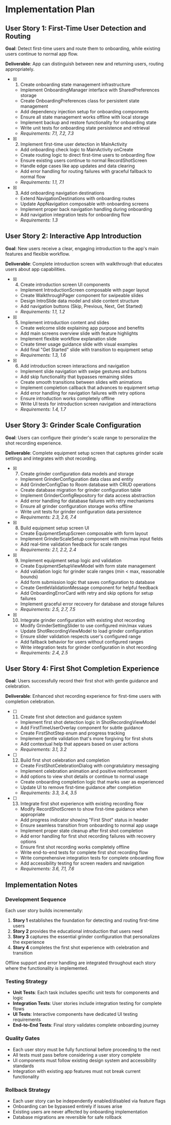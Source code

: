 # Implementation Plan

## User Story 1: First-Time User Detection and Routing

**Goal**: Detect first-time users and route them to onboarding, while existing users continue to normal app flow.

**Deliverable**: App can distinguish between new and returning users, routing appropriately.

- [x] 1. Create onboarding state management infrastructure
  - Implement OnboardingManager interface with SharedPreferences storage
  - Create OnboardingPreferences class for persistent state management
  - Add dependency injection setup for onboarding components
  - Ensure all state management works offline with local storage
  - Implement backup and restore functionality for onboarding state
  - Write unit tests for onboarding state persistence and retrieval
  - _Requirements: 7.1, 7.2, 7.3_

- [x] 2. Implement first-time user detection in MainActivity
  - Add onboarding check logic to MainActivity onCreate
  - Create routing logic to direct first-time users to onboarding flow
  - Ensure existing users continue to normal RecordShotScreen
  - Handle edge cases like app updates and data clearing
  - Add error handling for routing failures with graceful fallback to normal flow
  - _Requirements: 1.1, 7.1_

- [x] 3. Add onboarding navigation destinations
  - Extend NavigationDestinations with onboarding routes
  - Update AppNavigation composable with onboarding screens
  - Implement proper back navigation handling during onboarding
  - Add navigation integration tests for onboarding flow
  - _Requirements: 1.3_

## User Story 2: Interactive App Introduction

**Goal**: New users receive a clear, engaging introduction to the app's main features and flexible workflow.

**Deliverable**: Complete introduction screen with walkthrough that educates users about app capabilities.

- [x] 4. Create introduction screen UI components
  - Implement IntroductionScreen composable with pager layout
  - Create WalkthroughPager component for swipeable slides
  - Design IntroSlide data model and slide content structure
  - Add navigation buttons (Skip, Previous, Next, Get Started)
  - _Requirements: 1.1, 1.2_

- [x] 5. Implement introduction content and slides
  - Create welcome slide explaining app purpose and benefits
  - Add main screens overview slide with feature highlights
  - Implement flexible workflow explanation slide
  - Create timer usage guidance slide with visual examples
  - Add final "Get Started" slide with transition to equipment setup
  - _Requirements: 1.3, 1.6_

- [x] 6. Add introduction screen interactions and navigation
  - Implement slide navigation with swipe gestures and buttons
  - Add skip functionality that bypasses remaining slides
  - Create smooth transitions between slides with animations
  - Implement completion callback that advances to equipment setup
  - Add error handling for navigation failures with retry options
  - Ensure introduction works completely offline
  - Write UI tests for introduction screen navigation and interactions
  - _Requirements: 1.4, 1.7_

## User Story 3: Grinder Scale Configuration

**Goal**: Users can configure their grinder's scale range to personalize the shot recording experience.

**Deliverable**: Complete equipment setup screen that captures grinder scale settings and integrates with shot recording.

- [x] 7. Create grinder configuration data models and storage
  - Implement GrinderConfiguration data class and entity
  - Add GrinderConfigDao to Room database with CRUD operations
  - Create database migration for grinder configuration table
  - Implement GrinderConfigRepository for data access abstraction
  - Add error handling for database failures with retry mechanisms
  - Ensure all grinder configuration storage works offline
  - Write unit tests for grinder configuration data persistence
  - _Requirements: 2.3, 2.6, 7.4_

- [x] 8. Build equipment setup screen UI
  - Create EquipmentSetupScreen composable with form layout
  - Implement GrinderScaleSetup component with min/max input fields
  - Add real-time validation feedback for scale ranges
  - _Requirements: 2.1, 2.2, 2.4_

- [x] 9. Implement equipment setup logic and validation
  - Create EquipmentSetupViewModel with form state management
  - Add validation logic for grinder scale ranges (min < max, reasonable bounds)
  - Add form submission logic that saves configuration to database
  - Create GentleValidationMessage component for helpful feedback
  - Add OnboardingErrorCard with retry and skip options for setup failures
  - Implement graceful error recovery for database and storage failures
  - _Requirements: 2.5, 2.7, 7.5_

- [x] 10. Integrate grinder configuration with existing shot recording
  - Modify GrinderSettingSlider to use configured min/max values
  - Update ShotRecordingViewModel to load grinder configuration
  - Ensure slider validation respects user's configured range
  - Add fallback behavior for users without configured ranges
  - Write integration tests for grinder configuration in shot recording
  - _Requirements: 2.4, 2.5_

## User Story 4: First Shot Completion Experience

**Goal**: Users successfully record their first shot with gentle guidance and celebration.

**Deliverable**: Enhanced shot recording experience for first-time users with completion celebration.

- [ ] 11. Create first shot detection and guidance system
  - Implement first shot detection logic in ShotRecordingViewModel
  - Add FirstTimeUserOverlay component for subtle guidance
  - Create FirstShotStep enum and progress tracking
  - Implement gentle validation that's more forgiving for first shots
  - Add contextual help that appears based on user actions
  - _Requirements: 3.1, 3.2_

- [ ] 12. Build first shot celebration and completion
  - Create FirstShotCelebrationDialog with congratulatory messaging
  - Implement celebration animation and positive reinforcement
  - Add options to view shot details or continue to normal usage
  - Create onboarding completion logic that marks user as experienced
  - Update UI to remove first-time guidance after completion
  - _Requirements: 3.3, 3.4, 3.5_

- [ ] 13. Integrate first shot experience with existing recording flow
  - Modify RecordShotScreen to show first-time guidance when appropriate
  - Add progress indicator showing "First Shot" status in header
  - Ensure seamless transition from onboarding to normal app usage
  - Implement proper state cleanup after first shot completion
  - Add error handling for first shot recording failures with recovery options
  - Ensure first shot recording works completely offline
  - Write end-to-end tests for complete first shot recording flow
  - Write comprehensive integration tests for complete onboarding flow
  - Add accessibility testing for screen readers and navigation
  - _Requirements: 3.6, 7.1, 7.6_

## Implementation Notes

### Development Sequence

Each user story builds incrementally:

1. **Story 1** establishes the foundation for detecting and routing first-time users
2. **Story 2** provides the educational introduction that users need
3. **Story 3** captures the essential grinder configuration that personalizes the experience
4. **Story 4** completes the first shot experience with celebration and transition

Offline support and error handling are integrated throughout each story where the functionality is implemented.

### Testing Strategy

- **Unit Tests**: Each task includes specific unit tests for components and logic
- **Integration Tests**: User stories include integration testing for complete flows
- **UI Tests**: Interactive components have dedicated UI testing requirements
- **End-to-End Tests**: Final story validates complete onboarding journey

### Quality Gates

- Each user story must be fully functional before proceeding to the next
- All tests must pass before considering a user story complete
- UI components must follow existing design system and accessibility standards
- Integration with existing app features must not break current functionality

### Rollback Strategy

- Each user story can be independently enabled/disabled via feature flags
- Onboarding can be bypassed entirely if issues arise
- Existing users are never affected by onboarding implementation
- Database migrations are reversible for safe rollback

